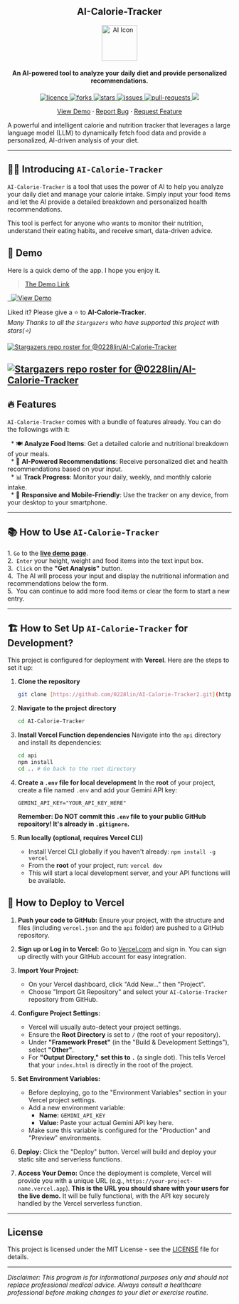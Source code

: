 <h2 align="center">AI-Calorie-Tracker</h2>

<p align="center">
<img src="https://placehold.co/80x80/047857/ffffff?text=Diet" alt="AI Icon" width="80" />
</p>

<h4 align="center">An AI-powered tool to analyze your daily diet and provide personalized recommendations.</h4>

<p align="center">
<a href="https://github.com/0228lin/AI-Calorie-Tracker/blob/main/LICENSE" target="_blank">
<img src="https://img.shields.io/github/license/0228lin/AI-Calorie-Tracker?style=flat-square" alt="licence" />
</a>
<a href="https://github.com/0228lin/AI-Calorie-Tracker/fork" target="_blank">
<img src="https://img.shields.io/github/forks/0228lin/AI-Calorie-Tracker?style=flat-square" alt="forks"/>
</a>
<a href="https://github.com/0228lin/AI-Calorie-Tracker/stargazers" target="_blank">
<img src="https://img.shields.io/github/stars/0228lin/AI-Calorie-Tracker?style=flat-square" alt="stars"/>
</a>
<a href="https://github.com/0228lin/AI-Calorie-Tracker/issues" target="_blank">
<img src="https://img.shields.io/github/issues/0228lin/AI-Calorie-Tracker?style=flat-square" alt="issues"/>
</a>
<a href="https://github.com/0228lin/AI-Calorie-Tracker/pulls" target="_blank">
<img src="https://img.shields.io/github/issues-pr/0228lin/AI-Calorie-Tracker?style=flat-square" alt="pull-requests"/>
</a>
<a href="https://twitter.com/intent/tweet?text=👋%20Check%20out%20this%20amazing%20AI%20Calorie%20Tracker%20project%20https://github.com/0228lin/AI-Calorie-Tracker"><img src="https://img.shields.io/twitter/url?label=Share%20on%20Twitter&style=social&url=https%3A%2F%2Fgithub.com%2F0228lin%2FAI-Calorie-Tracker"></a>
</p>

<p align="center">
<!-- Remember to update this with your actual Vercel deployment URL after deploying -->
<a href="https://ai-calorie-tracker2.vercel.app/" target="_blank">View Demo</a>
·
<a href="https://github.com/0228lin/AI-Calorie-Tracker/issues/new/choose" target="_blank">Report Bug</a>
·
<a href="https://github.com/0228lin/AI-Calorie-Tracker/issues/new/choose" target="_blank">Request Feature</a>
</p>
A powerful and intelligent calorie and nutrition tracker that leverages a large language model (LLM) to dynamically fetch food data and provide a personalized, AI-driven analysis of your diet.

-----

## 👋🏻 Introducing `AI-Calorie-Tracker`

`AI-Calorie-Tracker` is a tool that uses the power of AI to help you analyze your daily diet and manage your calorie intake. Simply input your food items and let the AI provide a detailed breakdown and personalized health recommendations.

This tool is perfect for anyone who wants to monitor their nutrition, understand their eating habits, and receive smart, data-driven advice.

## 🚀 Demo

Here is a quick demo of the app. I hope you enjoy it.

> [The Demo Link](https://ai-calorie-tracker2.vercel.app/) 
> <br>
<a href="https://ai-calorie-tracker2.vercel.app/">
  <img alt="View Demo" src="https://img.shields.io/badge/Try%20it%20now-View%20Demo-brightgreen"/>
</a>

Liked it? Please give a ⭐️ to **AI-Calorie-Tracker**.  
*Many Thanks to all the `Stargazers` who have supported this project with stars(⭐)*  

[![Stargazers repo roster for @0228lin/AI-Calorie-Tracker](https://reporoster.com/stars/0228lin/AI-Calorie-Tracker)](https://github.com/0228lin/AI-Calorie-Tracker/stargazers#gh-light-mode-only)

[![Stargazers repo roster for @0228lin/AI-Calorie-Tracker](https://reporoster.com/stars/dark/0228lin/AI-Calorie-Tracker)](https://github.com/0228lin/AI-Calorie-Tracker/stargazers#gh-dark-mode-only)
-----

## 🔥 Features

`AI-Calorie-Tracker` comes with a bundle of features already. You can do the followings with it:

  * 🍽️ **Analyze Food Items**: Get a detailed calorie and nutritional breakdown of your meals.  
  * 🧠 **AI-Powered Recommendations**: Receive personalized diet and health recommendations based on your input.  
  * 📊 **Track Progress**: Monitor your daily, weekly, and monthly calorie intake.  
  * 📱 **Responsive and Mobile-Friendly**: Use the tracker on any device, from your desktop to your smartphone.  

-----

## 📚 How to Use `AI-Calorie-Tracker`

1\.  `Go` to the [**live demo page**](https://ai-calorie-tracker2.vercel.app/).  
2.  `Enter` your height, weight and food items into the text input box.  
3.  `Click` on the **"Get Analysis"** button.  
4.  The AI will process your input and display the nutritional information and recommendations below the form.  
5.  You can continue to add more food items or clear the form to start a new entry.  

-----

## 🏗️ How to Set Up `AI-Calorie-Tracker` for Development?

This project is configured for deployment with **Vercel**. Here are the steps to set it up:

1.  **Clone the repository**

    ```bash
    git clone [https://github.com/0228lin/AI-Calorie-Tracker2.git](https://github.com/0228lin/AI-Calorie-Tracker2.git)
    ```

2.  **Navigate to the project directory**

    ```bash
    cd AI-Calorie-Tracker
    ```

3.  **Install Vercel Function dependencies**
    Navigate into the `api` directory and install its dependencies:

    ```bash
    cd api
    npm install
    cd .. # Go back to the root directory
    ```

4.  **Create a `.env` file for local development**
    In the **root** of your project, create a file named `.env` and add your Gemini API key:
    ```
    GEMINI_API_KEY="YOUR_API_KEY_HERE"
    ```
    **Remember: Do NOT commit this `.env` file to your public GitHub repository! It's already in `.gitignore`.**

5.  **Run locally (optional, requires Vercel CLI)**
    * Install Vercel CLI globally if you haven't already: `npm install -g vercel`
    * From the **root** of your project, run: `vercel dev`
    * This will start a local development server, and your API functions will be available.

## 🚀 How to Deploy to Vercel

1.  **Push your code to GitHub:** Ensure your project, with the structure and files (including `vercel.json` and the `api` folder) are pushed to a GitHub repository.

2.  **Sign up or Log in to Vercel:** Go to [Vercel.com](https://vercel.com/) and sign in. You can sign up directly with your GitHub account for easy integration.

3.  **Import Your Project:**
    * On your Vercel dashboard, click "Add New..." then "Project".
    * Choose "Import Git Repository" and select your `AI-Calorie-Tracker` repository from GitHub.

4.  **Configure Project Settings:**
    * Vercel will usually auto-detect your project settings.
    * Ensure the **Root Directory** is set to `/` (the root of your repository).
    * Under **"Framework Preset"** (in the "Build & Development Settings"), select **"Other"**.
    * For **"Output Directory,"** **set this to `.`** (a single dot). This tells Vercel that your `index.html` is directly in the root of the project.

5.  **Set Environment Variables:**
    * Before deploying, go to the "Environment Variables" section in your Vercel project settings.
    * Add a new environment variable:
        * **Name:** `GEMINI_API_KEY`
        * **Value:** Paste your actual Gemini API key here.
    * Make sure this variable is configured for the "Production" and "Preview" environments.

6.  **Deploy:** Click the "Deploy" button. Vercel will build and deploy your static site and serverless functions.

7.  **Access Your Demo:** Once the deployment is complete, Vercel will provide you with a unique URL (e.g., `https://your-project-name.vercel.app`). **This is the URL you should share with your users for the live demo.** It will be fully functional, with the API key securely handled by the Vercel serverless function.

---

## License

This project is licensed under the MIT License - see the [LICENSE](LICENSE) file for details.

-----

*Disclaimer: This program is for informational purposes only and should not replace professional medical advice. Always consult a healthcare professional before making changes to your diet or exercise routine.*
